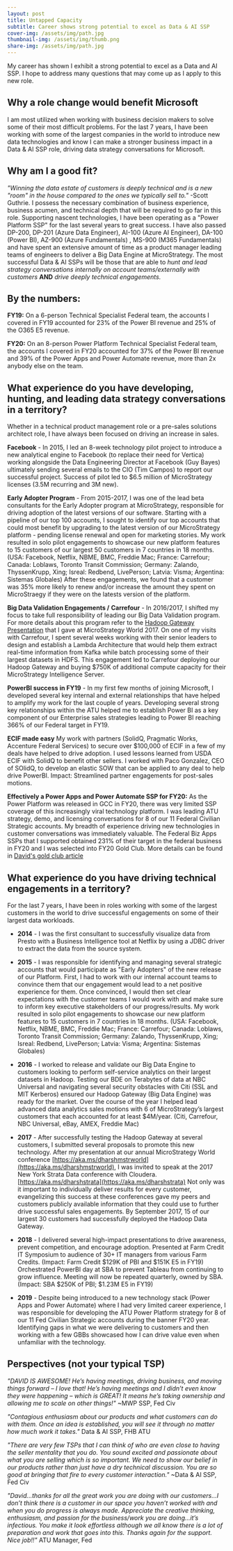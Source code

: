 ```yaml
---
layout: post
title: Untapped Capacity
subtitle: Career shows strong potential to excel as Data & AI SSP
cover-img: /assets/img/path.jpg
thumbnail-img: /assets/img/thumb.png
share-img: /assets/img/path.jpg
---
```


My career has shown I exhibit a strong potential to excel as a Data and AI SSP. I hope to address many questions that may come up as I apply to this new role. 

## Why a role change would benefit Microsoft 
I am most utilized when working with business decision makers to solve some of their most difficult problems. For the last 7 years, I have been working with some of the largest companies in the world to introduce new data technologies and know I can make a stronger business impact in a Data & AI SSP role, driving data strategy conversations for Microsoft. 

## Why am I a good fit?
*"Winning the data estate of customers is deeply technical and is a new "room" in the house compared to the ones we typically sell to."* -Scott Guthrie. I possess the necessary combination of business experience, business acumen, and technical depth that will be required to go far in this role. Supporting nascent technologies, I have been operating as a "Power Platform SSP" for the last several years to great success. I have also passed DP-200, DP-201 (Azure Data Engineer), AI-100 (Azure AI Engineer), DA-100 (Power BI), AZ-900 (Azure Fundamentals) , MS-900 (M365 Fundamentals) and have spent an extensive amount of time as a product manager leading teams of engineers to deliver a Big Data Engine at MicroStrategy. The most successful Data & AI SSPs will be those that are able to *hunt and lead strategy conversations internally on account teams/externally with customers* **AND** *drive deeply technical engagements.*

## By the numbers:

**FY19:** On a 6-person Technical Specialist Federal team, the accounts I covered in FY19 accounted for 23% of the Power BI revenue and 25% of the O365 E5 revenue. 

**FY20:** On an 8-person Power Platform Technical Specialist Federal team, the accounts I covered in FY20 accounted for 37% of the Power BI revenue and 39% of the Power Apps and Power Automate revenue, more than 2x anybody else on the team.


## What experience do you have developing, hunting, and leading data strategy conversations in a territory?

Whether in a technical product management role or a pre-sales solutions architect role, I have always been focused on driving an increase in sales. 

**Facebook** - In 2015, I led an 8-week technology pilot project to introduce a new analytical engine to Facebook (to replace their need for Vertica) working alongside the Data Engineering Director at Facebook (Guy Bayes) ultimately sending several emails to the CIO (Tim Campos) to report our successful project. Success of pilot led to $6.5 million of MicroStrategy licenses (3.5M recurring and 3M new). 

**Early Adopter Program** - From 2015-2017, I was one of the lead beta consultants for the Early Adopter program at MicroStrategy, responsible for driving adoption of the latest versions of our software. Starting with a pipeline of our top 100 accounts, I sought to identify our top accounts that could most benefit by upgrading to the latest version of our MicroStrategy platform - pending license renewal and open for marketing stories. My work resulted in solo pilot engagements to showcase our new platform features to 15 customers of our largest 50 customers in 7 countries in 18 months. (USA: Facebook, Netflix, NBME, BMC, Freddie Mac; France: Carrefour; Canada: Loblaws, Toronto Transit Commission; Germany: Zalando, ThyssenKrupp, Xing; Isreal: Redbend, LivePerson; Latvia: Visma; Argentina: Sistemas Globales) After these engagements, we found that a customer was 35% more likely to renew and/or increase the amount they spent on MicroStraegy if they were on the latests version of the platform.

**Big Data Validation Engagements /** **Carrefour** - In 2016/2017, I shifted my focus to take full responsibility of leading our Big Data Validation program. For more details about this program refer to the [Hadoop Gateway Presentation](https://aka.ms/dharshmstrworld) that I gave at MicroStrategy World 2017. On one of my visits with Carrefour, I spent several weeks working with their senior leaders to design and establish a Lambda Architecture that would help them extract real-time information from Kafka while batch processing some of their largest datasets in HDFS. This engagement led to Carrefour deploying our Hadoop Gateway and buying $750K of additional compute capacity for their MicroStrategy Intelligence Server. 

**PowerBI success in FY19** - In my first few months of joining Microsoft, I developed several key internal and external relationships that have helped to amplify my work for the last couple of years. Developing several strong key relationships within the ATU helped me to establish Power BI as a key component of our Enterprise sales strategies leading to Power BI reaching 366% of our Federal target in FY19. 

**ECIF made easy** My work with partners (SolidQ, Pragmatic Works, Accenture Federal Services) to secure over $100,000 of ECIF in a few of my deals have helped to drive adoption. I used lessons learned from USDA ECIF with SolidQ to benefit other sellers. I worked with Paco Gonzalez, CEO of SOlidQ, to develop an elastic SOW that can be applied to any deal to help drive PowerBI. Impact: Streamlined partner engagements for post-sales motions. 

**Effectively a Power Apps and Power Automate SSP for FY20:** As the Power Platform was released in GCC in FY20, there was very limited SSP coverage of this increasingly viral technology platform. I was leading ATU strategy, demo, and licensing conversations for 8 of our 11 Federal Civilian Strategic accounts. My breadth of experience driving new technologies in customer conversations was immediately valuable. The Federal Biz Apps SSPs that I supported obtained 231% of their target in the federal business in FY20 and I was selected into FY20 Gold Club. More details can be found in [David's gold club article](https://aka.ms/dharshgold)


## What experience do you have driving technical engagements in a territory?
For the last 7 years, I have been in roles working with some of the largest customers in the world to drive successful engagements on some of their largest data workloads.

- **2014** - I was the first consultant to successfully visualize data from Presto with a Business Intelligence tool at Netflix by using a JDBC driver to extract the data from the source system. 

- **2015** - I was responsible for identifying and managing several strategic accounts that would participate as "Early Adopters" of the new release of our Platform. First, I had to work with our internal account teams to convince them that our engagement would lead to a net positive experience for them. Once convinced, I would then set clear expectations with the customer teams I would work with and make sure to inform key executive stakeholders of our progress/results. My work resulted in solo pilot engagements to showcase our new platform features to 15 customers in 7 countries in 18 months. (USA: Facebook, Netflix, NBME, BMC, Freddie Mac; France: Carrefour; Canada: Loblaws, Toronto Transit Commission; Germany: Zalando, ThyssenKrupp, Xing; Isreal: Redbend, LivePerson; Latvia: Visma; Argentina: Sistemas Globales)

- **2016** -  I worked to release and validate our Big Data Engine to customers looking to perform self-service analytics on their largest datasets in Hadoop. Testing our BDE on Terabytes of data at NBC Universal and navigating several security obstacles with Citi (SSL and MIT Kerberos) ensured our Hadoop Gateway (Big Data Engine) was ready for the market. Over the course of the year I helped lead advanced data analytics sales motions with 6 of MicroStrategy’s largest customers that each accounted for at least $4M/year. (Citi, Carrefour, NBC Universal, eBay, AMEX, Freddie Mac) 

- **2017** - After successfully testing the Hadoop Gateway at several customers, I submitted several proposals to promote this new technology. After my presentation at our annual MicroStrategy World conference [https://aka.ms/dharshmstrworld](https://aka.ms/dharshmstrworld), I was invited to speak at the 2017 New York Strata Data conference with Cloudera. [https://aka.ms/dharshstrata](https://aka.ms/dharshstrata) Not only was it important to individually deliver results for every customer, evangelizing this success at these conferences gave my peers and customers publicly available information that they could use to further drive successful sales engagements. By September 2017, 15 of our largest 30 customers had successfully deployed the Hadoop Data Gateway.

- **2018** - I delivered several high-impact presentations to drive awareness, prevent competition, and encourage adoption. Presented at Farm Credit IT Symposium to audience of 30+ IT managers from various Farm Credits. (Impact: Farm Credit $129K of PBI and $151K E5 in FY19) Orchestrated PowerBI day at SBA to prevent Tableau from continuing to grow influence. Meeting will now be repeated quarterly, owned by SBA. (Impact: SBA $250K of PBI; $1.23M E5 in FY19) 

- **2019** - Despite being introduced to a new technology stack (Power Apps and Power Automate) where I had very limited career experience, I was responsible for developing the ATU Power Platform strategy for 8 of our 11 Fed Civilian Strategic accounts during the banner FY20 year. Identifying gaps in what we were delivering to customers and then working with a few GBBs showcased how I can drive value even when unfamiliar with the technology. 

## Perspectives (not your typical TSP) 
*"DAVID IS AWESOME! He’s having meetings, driving business, and moving things forward – I love that! He’s having meetings and I didn’t even know they were happening – which is GREAT! It means he’s taking ownership and allowing me to scale on other things!"* ~MWP SSP, Fed Civ

*"Contagious enthusiasm about our products and what customers can do with them. Once an idea is established, you will see it through no matter how much work it takes."* Data & AI SSP, FHB ATU

*"There are very few TSPs that I can think of who are even close to having the seller mentality that you do. You sound excited and passionate about what you are selling which is so important. We need to show our belief in our products rather than just have a dry technical discussion. You are so good at bringing that fire to every customer interaction."* ~Data & AI SSP, Fed Civ

*"David...thanks for all the great work you are doing with our customers...I don’t think there is a customer in our space you haven’t worked with and when you do progress is always made.  Appreciate the creative thinking, enthusiasm, and passion for the business/work you are doing...it’s infectious.  You make it look effortless although we all know there is a lot of preparation and work that goes into this.  Thanks again for the support.  Nice job!!"* ATU Manager, Fed
